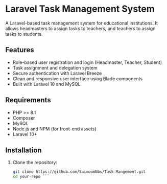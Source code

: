 # Laravel Task Management System

A Laravel-based task management system for educational institutions. It allows headmasters to assign tasks to teachers, and teachers to assign tasks to students.

## Features

- Role-based user registration and login (Headmaster, Teacher, Student)
- Task assignment and delegation system
- Secure authentication with Laravel Breeze
- Clean and responsive user interface using Blade components
- Built with Laravel 10 and MySQL

## Requirements

- PHP >= 8.1
- Composer
- MySQL
- Node.js and NPM (for front-end assets)
- Laravel 10+

## Installation

1. Clone the repository:
   ```bash
   git clone https://github.com/SaimoomNbs/Task-Mangement.git
   cd your-repo ```
